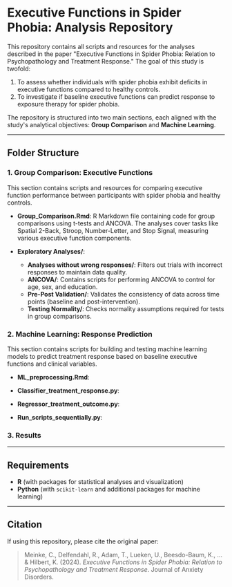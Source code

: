 # Executive Functions in Spider Phobia: Analysis Repository

This repository contains all scripts and resources for the analyses described in the paper "Executive Functions in Spider Phobia: Relation to Psychopathology and Treatment Response." The goal of this study is twofold: 
1. To assess whether individuals with spider phobia exhibit deficits in executive functions compared to healthy controls.
2. To investigate if baseline executive functions can predict response to exposure therapy for spider phobia.

The repository is structured into two main sections, each aligned with the study's analytical objectives: **Group Comparison** and **Machine Learning**.

---

## Folder Structure

### 1. Group Comparison: Executive Functions
This section contains scripts and resources for comparing executive function performance between participants with spider phobia and healthy controls.

- **Group_Comparison.Rmd**: R Markdown file containing code for group comparisons using t-tests and ANCOVA. The analyses cover tasks like Spatial 2-Back, Stroop, Number-Letter, and Stop Signal, measuring various executive function components.

- **Exploratory Analyses/**:
  - **Analyses without wrong responses/**: Filters out trials with incorrect responses to maintain data quality.
  - **ANCOVA/**: Contains scripts for performing ANCOVA to control for age, sex, and education.
  - **Pre-Post Validation/**: Validates the consistency of data across time points (baseline and post-intervention).
  - **Testing Normality/**: Checks normality assumptions required for tests in group comparisons.

### 2. Machine Learning: Response Prediction
This section contains scripts for building and testing machine learning models to predict treatment response based on baseline executive functions and clinical variables.

- **ML_preprocessing.Rmd**: 

- **Classifier_treatment_response.py**: 
  
- **Regressor_treatment_outcome.py**: 

- **Run_scripts_sequentially.py**: 

### 3. Results

---

## Requirements
- **R** (with packages for statistical analyses and visualization)
- **Python** (with `scikit-learn` and additional packages for machine learning)

---

## Citation
If using this repository, please cite the original paper:

> Meinke, C., Delfendahl, R., Adam, T., Lueken, U., Beesdo-Baum, K., ... & Hilbert, K. (2024). *Executive Functions in Spider Phobia: Relation to Psychopathology and Treatment Response*. Journal of Anxiety Disorders.
